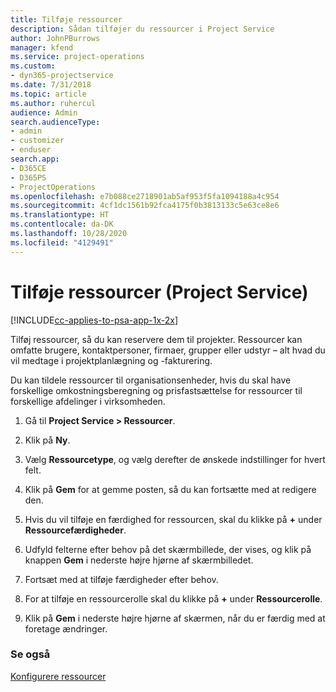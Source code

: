 ```yaml
---
title: Tilføje ressourcer
description: Sådan tilføjer du ressourcer i Project Service
author: JohnPBurrows
manager: kfend
ms.service: project-operations
ms.custom:
- dyn365-projectservice
ms.date: 7/31/2018
ms.topic: article
ms.author: ruhercul
audience: Admin
search.audienceType:
- admin
- customizer
- enduser
search.app:
- D365CE
- D365PS
- ProjectOperations
ms.openlocfilehash: e7b088ce2718901ab5af953f5fa1094188a4c954
ms.sourcegitcommit: 4cf1dc1561b92fca4175f0b3813133c5e63ce8e6
ms.translationtype: HT
ms.contentlocale: da-DK
ms.lasthandoff: 10/28/2020
ms.locfileid: "4129491"
---
```

# <a name="add-resources-project-service"></a>Tilføje ressourcer (Project Service)

[!INCLUDE[cc-applies-to-psa-app-1x-2x](../includes/cc-applies-to-psa-app-1x-2x.md)]

Tilføj ressourcer, så du kan reservere dem til projekter. Ressourcer kan omfatte brugere, kontaktpersoner, firmaer, grupper eller udstyr – alt hvad du vil medtage i projektplanlægning og -fakturering.  
  
Du kan tildele ressourcer til organisationsenheder, hvis du skal have forskellige omkostningsberegning og prisfastsættelse for ressourcer til forskellige afdelinger i virksomheden.  
  
1.  Gå til **Project Service > Ressourcer**.  
  
2.  Klik på **Ny**.  
  
3.  Vælg **Ressourcetype**, og vælg derefter de ønskede indstillinger for hvert felt.  
  
4.  Klik på **Gem** for at gemme posten, så du kan fortsætte med at redigere den.  
  
5.  Hvis du vil tilføje en færdighed for ressourcen, skal du klikke på **+** under **Ressourcefærdigheder**.  
  
6.  Udfyld felterne efter behov på det skærmbillede, der vises, og klik på knappen **Gem** i nederste højre hjørne af skærmbilledet.  
  
7.  Fortsæt med at tilføje færdigheder efter behov.  
  
8.  For at tilføje en ressourcerolle skal du klikke på **+** under **Ressourcerolle**.  
  
9. Klik på **Gem** i nederste højre hjørne af skærmen, når du er færdig med at foretage ændringer.  
  
### <a name="see-also"></a>Se også  
 [Konfigurere ressourcer](../psa/set-up-resources.md)

